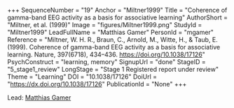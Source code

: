 +++
SequenceNumber = "19"
Anchor = "Miltner1999"
Title = "Coherence of gamma-band EEG activity as a basis for associative learning"
AuthorShort = "Miltner, et al. (1999)"
Image = "figures/Miltner1999.png"
StudyId = "Miltner1999"
LeadFullName = "Matthias Gamer"
PersonId = "mgamer"
Reference = "Miltner, W. H. R., Braun, C., Arnold, M., Witte, H., & Taub, E. (1999). Coherence of gamma-band EEG activity as a basis for associative learning. Nature, 397(6718), 434–436. https://doi.org/10.1038/17126"
PsychConstruct = "learning, memory"
SignupUrl = "done"
StageID = "5_stage1_review"
LongStage = "Stage 1 Registered report under review"
Theme = "Learning"
DOI = "10.1038/17126"
DoiUrl = "https://dx.doi.org/10.1038/17126"
PublicationId = "None"
+++

Lead: [Matthias Gamer](/people/#mgamer)